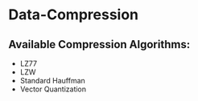 # Data-Compression

## Available Compression Algorithms:
- LZ77
- LZW
- Standard Hauffman
- Vector Quantization
